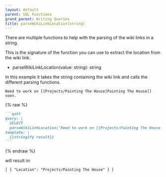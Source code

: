 ```yaml
---
layout: default
parent: SQL Functions
grand_parent: Writing Queries
title: parseWikiLinkLocation(string)
---
```

There are multiple functions to help with the parsing of the wiki links in a string.

This is the signature of the function you can use to extract the location from the wiki link.

- parseWikiLinkLocation(value: string): string

In this example it takes the string containing the wiki link and calls the different parsing functions.

```text
Need to work on [[Projects/Painting The House|Painting The House]] soon.
```

{% raw %}

````markdown
```qatt
query: |
  SELECT
  parseWikiLinkLocation('Need to work on [[Projects/Painting The House|Painting The House]] soon.') AS Location
template: |
  {{stringify result}}
```
````

{% endraw %}

will result in:

```text
[ { "Location": "Projects/Painting The House" } ]
```